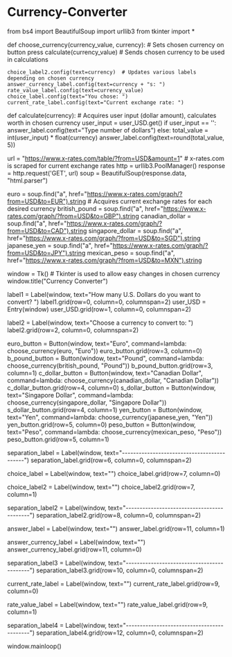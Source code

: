 # Currency-Converter

from bs4 import BeautifulSoup
import urllib3
from tkinter import *


def choose_currency(currency_value, currency):  # Sets chosen currency on button press
    calculate(currency_value)  # Sends chosen currency to be used in calculations

    choice_label2.config(text=currency)  # Updates various labels depending on chosen currency
    answer_currency_label.config(text=currency + "s: ")
    rate_value_label.config(text=currency_value)
    choice_label.config(text="You chose: ")
    current_rate_label.config(text="Current exchange rate: ")


def calculate(currency):  # Acquires user input (dollar amount), calculates worth in chosen currency
    user_input = user_USD.get()
    if user_input == '':
        answer_label.config(text="Type number of dollars")
    else:
        total_value = int(user_input) * float(currency)
        answer_label.config(text=round(total_value, 5))


url = "https://www.x-rates.com/table/?from=USD&amount=1"  # x-rates.com is scraped for current exchange rates
http = urllib3.PoolManager()
response = http.request('GET', url)
soup = BeautifulSoup(response.data, "html.parser")

euro = soup.find("a", href="https://www.x-rates.com/graph/?from=USD&to=EUR").string  # Acquires current exchange rates for each desired currency
british_pound = soup.find("a", href="https://www.x-rates.com/graph/?from=USD&to=GBP").string
canadian_dollar = soup.find("a", href="https://www.x-rates.com/graph/?from=USD&to=CAD").string
singapore_dollar = soup.find("a", href="https://www.x-rates.com/graph/?from=USD&to=SGD").string
japanese_yen = soup.find("a", href="https://www.x-rates.com/graph/?from=USD&to=JPY").string
mexican_peso = soup.find("a", href="https://www.x-rates.com/graph/?from=USD&to=MXN").string

window = Tk()  # Tkinter is used to allow easy changes in chosen currency
window.title("Currency Converter")

label1 = Label(window, text="How many U.S. Dollars do you want to convert? ")
label1.grid(row=0, column=0, columnspan=2)
user_USD = Entry(window)
user_USD.grid(row=1, column=0, columnspan=2)

label2 = Label(window, text="Choose a currency to convert to: ")
label2.grid(row=2, column=0, columnspan=2)

euro_button = Button(window, text="Euro", command=lambda: choose_currency(euro, "Euro"))
euro_button.grid(row=3, column=0)
b_pound_button = Button(window, text="Pound", command=lambda: choose_currency(british_pound, "Pound"))
b_pound_button.grid(row=3, column=1)
c_dollar_button = Button(window, text="Canadian Dollar", command=lambda: choose_currency(canadian_dollar, "Canadian Dollar"))
c_dollar_button.grid(row=4, column=0)
s_dollar_button = Button(window, text="Singapore Dollar", command=lambda: choose_currency(singapore_dollar, "Singapore Dollar"))
s_dollar_button.grid(row=4, column=1)
yen_button = Button(window, text="Yen", command=lambda: choose_currency(japanese_yen, "Yen"))
yen_button.grid(row=5, column=0)
peso_button = Button(window, text="Peso", command=lambda: choose_currency(mexican_peso, "Peso"))
peso_button.grid(row=5, column=1)

separation_label = Label(window, text="-------------------------------------------")
separation_label.grid(row=6, column=0, columnspan=2)

choice_label = Label(window, text="")
choice_label.grid(row=7, column=0)

choice_label2 = Label(window, text="")
choice_label2.grid(row=7, column=1)

separation_label2 = Label(window, text="-------------------------------------------")
separation_label2.grid(row=8, column=0, columnspan=2)

answer_label = Label(window, text="")
answer_label.grid(row=11, column=1)

answer_currency_label = Label(window, text="")
answer_currency_label.grid(row=11, column=0)

separation_label3 = Label(window, text="-------------------------------------------")
separation_label3.grid(row=10, column=0, columnspan=2)

current_rate_label = Label(window, text="")
current_rate_label.grid(row=9, column=0)

rate_value_label = Label(window, text="")
rate_value_label.grid(row=9, column=1)

separation_label4 = Label(window, text="-------------------------------------------")
separation_label4.grid(row=12, column=0, columnspan=2)

window.mainloop()
